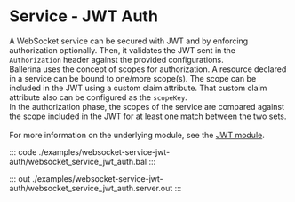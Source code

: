 # Service - JWT Auth

A WebSocket service can be secured with JWT and by enforcing
authorization optionally. Then, it validates the JWT sent in the
`Authorization` header against the provided configurations.<br/>
Ballerina uses the concept of scopes for authorization. A resource declared
in a service can be bound to one/more scope(s). The scope can be included
in the JWT using a custom claim attribute. That custom claim attribute
also can be configured as the `scopeKey`.<br/>
In the authorization phase, the scopes of the service are compared
against the scope included in the JWT for at least one match between the two
sets.<br/><br/>
For more information on the underlying module, 
see the [JWT module](https://docs.central.ballerina.io/ballerina/jwt/latest/).


::: code ./examples/websocket-service-jwt-auth/websocket_service_jwt_auth.bal :::

::: out ./examples/websocket-service-jwt-auth/websocket_service_jwt_auth.server.out :::
